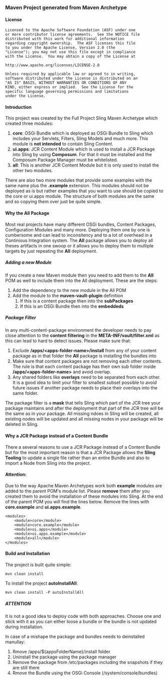 ### Maven Project generated from Maven Archetype

#### License

    Licensed to the Apache Software Foundation (ASF) under one
    or more contributor license agreements.  See the NOTICE file
    distributed with this work for additional information
    regarding copyright ownership.  The ASF licenses this file
    to you under the Apache License, Version 2.0 (the
    "License"); you may not use this file except in compliance
    with the License.  You may obtain a copy of the License at

    http://www.apache.org/licenses/LICENSE-2.0

    Unless required by applicable law or agreed to in writing,
    software distributed under the License is distributed on an
    "AS IS" BASIS, WITHOUT WARRANTIES OR CONDITIONS OF ANY
    KIND, either express or implied.  See the License for the
    specific language governing permissions and limitations
    under the License.

#### Introduction

This project was created by the Full Project Sling Maven Archetype which created
three modules:

1. **core**: OSGi Bundle which is deployed as OSGi Bundle to Sling which includes your
             Servlets, Filters, Sling Models and much more. This module is **not intended**
             to contain Sling Content.
2. **ui.apps**: JCR Content Module which is used to install a JCR Package into Sling
                by using **Composum**. For that it must be installed and the Composum
                Package Manager must be whitelisted.
3. **all**: This is another JCR Content Module but it is only used to install the
            other two modules. 

There are also two more modules that provide some examples with the same name plus
the **.example** extension. This modules should not be deployed as is but rather
examples that you want to use should be copied to the core or ui.apps module.
The structure of both modules are the same and so copying them over just be
quite simple.

#### Why the All Package

Most real projects have many different OSGi bundles, Content Packages, Configuration
Modules and many more. Deploying them one by one is cumbersome and can lead to
inconsitency and to a lot of overhead in a Continious Integration system.
The **All** package allows you to deploy all theses artifacts in one swoop or it allows
you to deploy them to multiple targets by just repeating the **All** deployment.

##### Adding a new Module

If you create a new Maven module then you need to add them to the **All** POM as
well to include them into the All deployment. These are the steps:

1. Add the dependency to the new module in the All POM
2. Add the module to the **maven-vault-plugin** definition
    1. If this is a content package then into the **subPackages**
    2. If this is an OSGi Bundle then into the **embeddeds**

##### Package Filter

In any multi-content-package environment the developer needs to pay close attention
to the **content filtering** in the **META-INF/vault/filter.xml** as this can lead
to hard to detect issues. Please make sure that:

1. Exclude **/apps/&lt;apps-folder-name>/install** from any of your content package
   as in that folder the **All** package is installing the bundles into
2. Make sure that content packages are not removing each other contents. The rule is
   that each content package has their own sub folder inside **/apps/&lt;apps-folder-name>**
   and avoid overlap.
3. Any shared folders like **overlays** need to be separated from each other.
   It is a good idea to limit your filter to smallest subset possible to avoid
   future issues if another package needs to place their overlays into the
   same folder. 

The package filter is a **mask** that tells Sling which part of the JCR tree
your package maintains and after the deployment that part of the JCR tree will
be the same as in your package. All missing ndoes in Sling will be created, all
existing nodes will be updated and all missing nodes in your package will be
deleted in Sling.


#### Why a JCR Package instead of a Content Bundle

There a several reasons to use a JCR Package instead of a Content Bundle
but for the most important reason is that a JCR Package allows the **Sling
Tooling** to update a single file rather than an entire Bundle and also
to import a Node from Sling into the project.


#### Attention:

Due to the way Apache Maven Archetypes work both **example** modules are added
to the parent POM's module list. Please **remove** them after you created them
to avoid the installation of these modules into Sling.
At the end of the parent POM you will find the lines below. Remove the lines
with **core.example** and **ui.apps.example**.

    <modules>
        <module>core</module>
        <module>core.example</module>
        <module>ui.apps</module>
        <module>ui.apps.example</module>
        <module>all</module>
    </modules>

#### Build and Installation

The project is built quite simple:

    mvn clean install
    
To install the project **autoInstallAll**:

    mvn clean install -P autoInstallAll

##### ATTENTION

It is not a good idea to deploy code with both approaches.
Choose one and stick with it as you can either loose a bundle
or the bundle is not updated during installation.

In case of a mishape the package and bundles needs to deinstalled
manullay:

1. Rmove /apps/${appsFolderName}/install folder
2. Uninstall the package using the package manager
3. Remove the package from /etc/packages including the snapshots if they are still there
4. Rmove the Bundle using the OSGi Console (/system/console/bundles)

